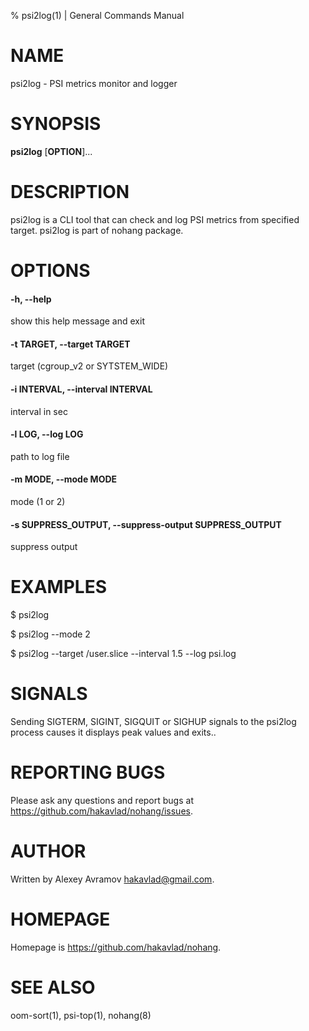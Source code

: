 % psi2log(1) | General Commands Manual

# NAME
psi2log \- PSI metrics monitor and logger

# SYNOPSIS
**psi2log** [**OPTION**]...

# DESCRIPTION
psi2log is a CLI tool that can check and log PSI metrics from specified target. psi2log is part of nohang package.

# OPTIONS

#### -h, --help
show this help message and exit

#### -t TARGET, --target TARGET
target (cgroup_v2 or SYTSTEM_WIDE)

#### -i INTERVAL, --interval INTERVAL
interval in sec

#### -l LOG, --log LOG
path to log file

#### -m MODE, --mode MODE
mode (1 or 2)

#### -s SUPPRESS_OUTPUT, --suppress-output SUPPRESS_OUTPUT
suppress output

# EXAMPLES
$ psi2log

$ psi2log --mode 2

$ psi2log --target /user.slice --interval 1.5 --log psi.log

# SIGNALS
Sending SIGTERM, SIGINT, SIGQUIT or SIGHUP signals to the psi2log process causes it displays peak values and exits..

# REPORTING BUGS
Please ask any questions and report bugs at <https://github.com/hakavlad/nohang/issues>.

# AUTHOR
Written by Alexey Avramov <hakavlad@gmail.com>.

# HOMEPAGE
Homepage is <https://github.com/hakavlad/nohang>.

# SEE ALSO
oom-sort(1), psi-top(1), nohang(8)
